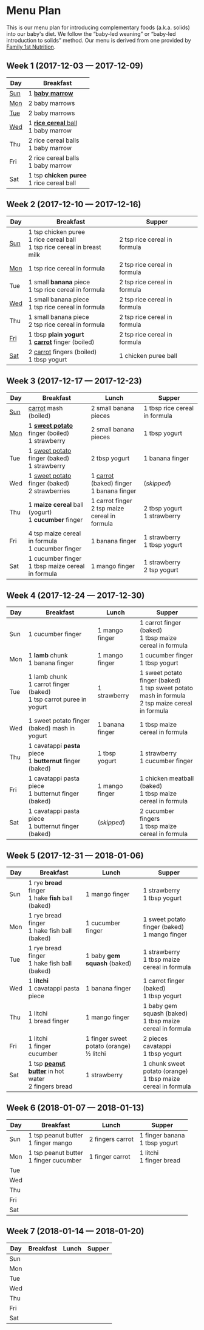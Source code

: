 # Menu Plan

This is our menu plan for introducing complementary foods (a.k.a. solids) into
our baby's diet. We follow the “baby-led weaning” or “baby-led introduction to
solids” method. Our menu is derived from one provided by [Family 1st
Nutrition](https://family1stnutrition.com/).

## Week 1 (2017-12-03 — 2017-12-09)

| Day | Breakfast |
| --- | --------- |
| [Sun](./day/001.md) | 1 [**baby marrow**](./food/baby-marrow.md) |
| [Mon](./day/002.md) | 2 baby marrows |
| [Tue](./day/003.md) | 2 baby marrows |
| [Wed](./day/004.md) | 1 [**rice cereal** ball](./food/cereal-balls.md)<br/>1 baby marrow |
| Thu | 2 rice cereal balls<br/>1 baby marrow |
| Fri | 2 rice cereal balls<br/>1 baby marrow |
| Sat | 1 tsp **chicken puree**<br/>1 rice cereal ball |

## Week 2 (2017-12-10 — 2017-12-16)

| Day | Breakfast | Supper |
| --- | --------- | ------ |
| [Sun](./day/008.md) | 1 tsp chicken puree<br/>1 rice cereal ball<br/>1 tsp rice cereal in breast milk | 2 tsp rice cereal in formula |
| [Mon](./day/009.md) | 1 tsp rice cereal in formula | 2 tsp rice cereal in formula |
| Tue | 1 small **banana** piece<br/>1 tsp rice cereal in formula | 2 tsp rice cereal in formula |
| [Wed](./day/011.md) | 1 small banana piece<br/>1 tsp rice cereal in formula | 2 tsp rice cereal in formula |
| Thu | 1 small banana piece<br/>2 tsp rice cereal in formula | 2 tsp rice cereal in formula |
| [Fri](./day/013.md) | 1 tbsp **plain yogurt**<br/>1 [**carrot**](./food/carrots.md) finger (boiled) | 2 tsp rice cereal in formula |
| [Sat](./day/014.md) | 2 [carrot](./food/carrots.md) fingers (boiled)<br/>1 tbsp yogurt | 1 chicken puree ball |

## Week 3 (2017-12-17 — 2017-12-23)

| Day | Breakfast | Lunch | Supper |
| --- | --------- | ----- | ------ |
| [Sun](./day/015.md) | [carrot](./food/carrots.md) mash (boiled) | 2 small banana pieces | 1 tbsp rice cereal in formula |
| [Mon](./day/016.md) | 1 [**sweet potato**](./food/sweet-potatoes.md) finger (boiled)<br/>1 strawberry | 2 small banana pieces | 1 tbsp yogurt |
| Tue | 1 [sweet potato](./food/sweet-potatoes.md) finger (baked)<br/>1 strawberry | 2 tbsp yogurt | 1 banana finger |
| Wed | 1 [sweet potato](./food/sweet-potatoes.md) finger (baked)<br/>2 strawberries | 1 [carrot](./food/carrots.md) (baked) finger<br/>1 banana finger | (_skipped_) |
| Thu | 1 **maize cereal** ball (yogurt)<br/>1 **cucumber** finger | 1 carrot finger<br/>2 tsp maize cereal in formula | 2 tbsp yogurt<br/>1 strawberry |
| Fri | 4 tsp maize cereal in formula<br/>1 cucumber finger | 1 banana finger | 1 strawberry<br/>1 tbsp yogurt |
| Sat | 1 cucumber finger<br/>1 tbsp maize cereal in formula | 1 mango finger | 1 strawberry<br/>2 tsp yogurt |

## Week 4 (2017-12-24 — 2017-12-30)

| Day | Breakfast | Lunch | Supper |
| --- | --------- | ----- | ------ |
Sun | 1 cucumber finger | 1 mango finger | 1 carrot finger (baked)<br/>1 tbsp maize cereal in formula |
Mon | 1 **lamb** chunk<br/>1 banana finger | 1 mango finger | 1 cucumber finger<br/>1 tbsp yogurt |
Tue | 1 lamb chunk<br/>1 carrot finger (baked)<br/>1 tsp carrot puree in yogurt | 1 strawberry | 1 sweet potato finger (baked)<br/>1 tsp sweet potato mash in formula<br/>2 tsp maize cereal in formula |
Wed | 1 sweet potato finger (baked) mash in yogurt | 1 banana finger | 1 tbsp maize cereal in formula |
Thu | 1 cavatappi **pasta** piece<br/>1 **butternut** finger (baked) | 1 tbsp yogurt | 1 strawberry<br/>1 cucumber finger |
Fri | 1 cavatappi pasta piece<br/>1 butternut finger (baked) | 1 mango finger | 1 chicken meatball (baked)<br/>1 tbsp maize cereal in formula |
Sat | 1 cavatappi pasta piece<br/>1 butternut finger (baked) | (_skipped_) | 2 cucumber fingers<br/>1 tbsp maize cereal in formula |

## Week 5 (2017-12-31 — 2018-01-06)

| Day | Breakfast | Lunch | Supper |
| --- | --------- | ----- | ------ |
| Sun | 1 rye **bread** finger<br/>1 hake **fish** ball (baked) | 1 mango finger | 1 strawberry<br/>1 tbsp yogurt |
| Mon | 1 rye bread finger<br/>1 hake fish ball (baked) | 1 cucumber finger | 1 sweet potato finger (baked)<br/>1 mango finger |
| Tue | 1 rye bread finger<br/>1 hake fish ball (baked) | 1 baby **gem squash** (baked) | 1 strawberry<br/>1 tbsp maize cereal in formula |
| Wed | 1 **litchi**<br/>1 cavatappi pasta piece | 1 banana finger | 1 carrot finger (baked)<br/>1 tbsp yogurt |
| Thu | 1 litchi<br/>1 bread finger | 1 mango finger | 1 baby gem squash (baked)<br/>1 tbsp maize cereal in formula |
| Fri | 1 litchi<br/>1 finger cucumber | 1 finger sweet potato (orange)<br/>½ litchi | 2 pieces cavatappi<br/>1 tbsp yogurt |
| Sat | 1 tsp [**peanut butter**](./food/peanut-butter.md) in hot water<br/>2 fingers bread | 1 strawberry | 1 chunk sweet potato (orange)<br/>1 tbsp maize cereal in formula |

## Week 6 (2018-01-07 — 2018-01-13)

| Day | Breakfast | Lunch | Supper |
| --- | --------- | ----- | ------ |
| Sun | 1 tsp peanut butter<br/>1 finger mango | 2 fingers carrot | 1 finger banana<br/>1 tbsp yogurt |
| Mon | 1 tsp peanut butter<br/>1 finger cucumber | 1 finger carrot | 1 litchi<br/>1 finger bread |
| Tue |  |  |  |
| Wed |  |  |  |
| Thu |  |  |  |
| Fri |  |  |  |
| Sat |  |  |  |

## Week 7 (2018-01-14 — 2018-01-20)

| Day | Breakfast | Lunch | Supper |
| --- | --------- | ----- | ------ |
| Sun |  |  |  |
| Mon |  |  |  |
| Tue |  |  |  |
| Wed |  |  |  |
| Thu |  |  |  |
| Fri |  |  |  |
| Sat |  |  |  |

